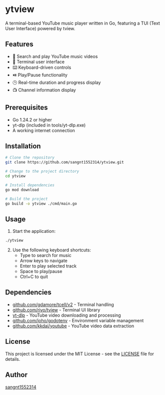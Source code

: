 # ytview

A terminal-based YouTube music player written in Go, featuring a TUI (Text User Interface) powered by tview.

## Features

- 🎵 Search and play YouTube music videos
- 🎨 Terminal user interface
- ⌨️ Keyboard-driven controls
- ⏯️ Play/Pause functionality
- 🕒 Real-time duration and progress display
- 📺 Channel information display

## Prerequisites

- Go 1.24.2 or higher
- yt-dlp (included in tools/yt-dlp.exe)
- A working internet connection

## Installation

```bash
# Clone the repository
git clone https://github.com/sangnt1552314/ytview.git

# Change to the project directory
cd ytview

# Install dependencies
go mod download

# Build the project
go build -o ytview ./cmd/main.go
```

## Usage

1. Start the application:
```bash
./ytview
```

2. Use the following keyboard shortcuts:
   - Type to search for music
   - Arrow keys to navigate
   - Enter to play selected track
   - Space to play/pause
   - Ctrl+C to quit

## Dependencies

- [github.com/gdamore/tcell/v2](https://github.com/gdamore/tcell) - Terminal handling
- [github.com/rivo/tview](https://github.com/rivo/tview) - Terminal UI library
- [yt-dlp](https://github.com/yt-dlp/yt-dlp) - YouTube video downloading and processing
- [github.com/joho/godotenv](https://github.com/joho/godotenv) - Environment variable management
- [github.com/kkdai/youtube](https://github.com/kkdai/youtube) - YouTube video data extraction

## License

This project is licensed under the MIT License - see the [LICENSE](LICENSE) file for details.

## Author

[sangnt1552314](https://github.com/sangnt1552314)